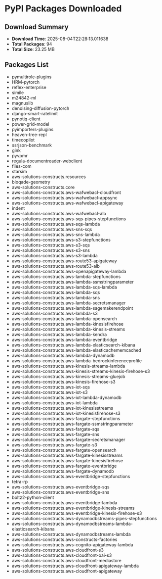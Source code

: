 # PyPI Packages Downloaded

## Download Summary
- **Download Time**: 2025-08-04T22:28:13.011638
- **Total Packages**: 94
- **Total Size**: 23.25 MB

## Packages List
- pymultirole-plugins
- HRM-pytorch
- reflex-enterprise
- simile
- m24842-ml
- magnuslib
- denoising-diffusion-pytorch
- django-smart-ratelimit
- pynotiq-client
- power-grid-model
- pyimporters-plugins
- heaven-tree-repl
- timecopilot
- ssrjson-benchmark
- gink
- pyvpmr
- regula-documentreader-webclient
- files-com
- starsim
- aws-solutions-constructs.resources
- bloqade-geometry
- aws-solutions-constructs.core
- aws-solutions-constructs.aws-wafwebacl-cloudfront
- aws-solutions-constructs.aws-wafwebacl-appsync
- aws-solutions-constructs.aws-wafwebacl-apigateway
- indent
- aws-solutions-constructs.aws-wafwebacl-alb
- aws-solutions-constructs.aws-sqs-pipes-stepfunctions
- aws-solutions-constructs.aws-sqs-lambda
- aws-solutions-constructs.aws-sns-sqs
- aws-solutions-constructs.aws-sns-lambda
- aws-solutions-constructs.aws-s3-stepfunctions
- aws-solutions-constructs.aws-s3-sqs
- aws-solutions-constructs.aws-s3-sns
- aws-solutions-constructs.aws-s3-lambda
- aws-solutions-constructs.aws-route53-apigateway
- aws-solutions-constructs.aws-route53-alb
- aws-solutions-constructs.aws-openapigateway-lambda
- aws-solutions-constructs.aws-lambda-stepfunctions
- aws-solutions-constructs.aws-lambda-ssmstringparameter
- aws-solutions-constructs.aws-lambda-sqs-lambda
- aws-solutions-constructs.aws-lambda-sqs
- aws-solutions-constructs.aws-lambda-sns
- aws-solutions-constructs.aws-lambda-secretsmanager
- aws-solutions-constructs.aws-lambda-sagemakerendpoint
- aws-solutions-constructs.aws-lambda-s3
- aws-solutions-constructs.aws-lambda-opensearch
- aws-solutions-constructs.aws-lambda-kinesisfirehose
- aws-solutions-constructs.aws-lambda-kinesis-streams
- aws-solutions-constructs.aws-lambda-kendra
- aws-solutions-constructs.aws-lambda-eventbridge
- aws-solutions-constructs.aws-lambda-elasticsearch-kibana
- aws-solutions-constructs.aws-lambda-elasticachememcached
- aws-solutions-constructs.aws-lambda-dynamodb
- aws-solutions-constructs.aws-lambda-bedrockinferenceprofile
- aws-solutions-constructs.aws-kinesis-streams-lambda
- aws-solutions-constructs.aws-kinesis-streams-kinesis-firehose-s3
- aws-solutions-constructs.aws-kinesis-streams-gluejob
- aws-solutions-constructs.aws-kinesis-firehose-s3
- aws-solutions-constructs.aws-iot-sqs
- aws-solutions-constructs.aws-iot-s3
- aws-solutions-constructs.aws-iot-lambda-dynamodb
- aws-solutions-constructs.aws-iot-lambda
- aws-solutions-constructs.aws-iot-kinesisstreams
- aws-solutions-constructs.aws-iot-kinesisfirehose-s3
- aws-solutions-constructs.aws-fargate-stepfunctions
- aws-solutions-constructs.aws-fargate-ssmstringparameter
- aws-solutions-constructs.aws-fargate-sqs
- aws-solutions-constructs.aws-fargate-sns
- aws-solutions-constructs.aws-fargate-secretsmanager
- aws-solutions-constructs.aws-fargate-s3
- aws-solutions-constructs.aws-fargate-opensearch
- aws-solutions-constructs.aws-fargate-kinesisstreams
- aws-solutions-constructs.aws-fargate-kinesisfirehose
- aws-solutions-constructs.aws-fargate-eventbridge
- aws-solutions-constructs.aws-fargate-dynamodb
- aws-solutions-constructs.aws-eventbridge-stepfunctions
- tetra-rp
- aws-solutions-constructs.aws-eventbridge-sqs
- aws-solutions-constructs.aws-eventbridge-sns
- boltz2-python-client
- aws-solutions-constructs.aws-eventbridge-lambda
- aws-solutions-constructs.aws-eventbridge-kinesis-streams
- aws-solutions-constructs.aws-eventbridge-kinesis-firehose-s3
- aws-solutions-constructs.aws-dynamodbstreams-pipes-stepfunctions
- aws-solutions-constructs.aws-dynamodbstreams-lambda-elasticsearch-kibana
- aws-solutions-constructs.aws-dynamodbstreams-lambda
- aws-solutions-constructs.aws-constructs-factories
- aws-solutions-constructs.aws-cognito-apigateway-lambda
- aws-solutions-constructs.aws-cloudfront-s3
- aws-solutions-constructs.aws-cloudfront-oai-s3
- aws-solutions-constructs.aws-cloudfront-mediastore
- aws-solutions-constructs.aws-cloudfront-apigateway-lambda
- aws-solutions-constructs.aws-cloudfront-apigateway
